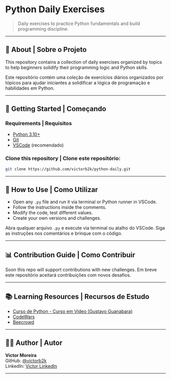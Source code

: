 # Python Daily Exercises

> Daily exercises to practice Python fundamentals and build programming discipline.

---

## 🌟 About | Sobre o Projeto

This repository contains a collection of daily exercises organized by topics to help beginners solidify their programming logic and Python skills.

Este repositório contém uma coleção de exercícios diários organizados por tópicos para ajudar iniciantes a solidificar a lógica de programação e habilidades em Python.

---

## 🚀 Getting Started | Começando

### Requirements | Requisitos

- [Python 3.10+](https://www.python.org/downloads/)
- [Git](https://git-scm.com/)
- [VSCode](https://code.visualstudio.com/) (recomendado)

### Clone this repository | Clone este repositório:
```bash
git clone https://github.com/victorb2k/python-daily.git
```

---

## 📓 How to Use | Como Utilizar

- Open any `.py` file and run it via terminal or Python runner in VSCode.
- Follow the instructions inside the comments.
- Modify the code, test different values.
- Create your own versions and challenges.

Abra qualquer arquivo `.py` e execute via terminal ou atalho do VSCode.
Siga as instruções nos comentários e brinque com o código.

---

## 📊 Contribution Guide | Como Contribuir

Soon this repo will support contributions with new challenges.
Em breve este repositório aceitará contribuições com novos desafios.

---

## 📚 Learning Resources | Recursos de Estudo

- [Curso de Python - Curso em Vídeo (Gustavo Guanabara)](https://www.youtube.com/playlist?list=PLHz_AreHm4dkZ3JDZ2Kx2Z3D9OGBoQclc)
- [CodeWars](https://www.codewars.com/)
- [Beecrowd](https://www.beecrowd.com.br/)

---

## 🧑‍💻 Author | Autor

**Victor Moreira**  
GitHub: [@victorb2k](https://github.com/victorb2k)  
LinkedIn: [Victor LinkedIn](https://www.linkedin.com/in/victor-moreira-4210b9358/)

---
